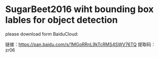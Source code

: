 # SugarBeet2016 wiht bounding box lables for object detection

please download form BaiduCloud:

链接：https://pan.baidu.com/s/1MGoRRnL9kTcRMS4SWV76TQ
提取码：zr06
